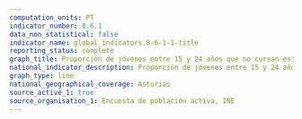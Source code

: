```yaml
---
computation_units: PT
indicator_number: 8.6.1
data_non_statistical: false
indicator_name: global_indicators.8-6-1-1-title
reporting_status: complete
graph_title: Proporción de jóvenes entre 15 y 24 años que no cursan estudios, no están empleados ni reciben formación
national_indicator_description: Proporción de jóvenes entre 15 y 24 años que no cursan estudios, no están empleados ni reciben formación
graph_type: line
national_geographical_coverage: Asturias
source_active_1: true
source_organisation_1: Encuesta de población activa, INE
---
```

